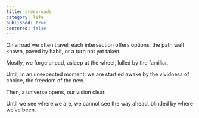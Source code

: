 ```yaml
---
title: crossroads
category: life
published: true
centered: false
---
```


On a road
we often travel,
each intersection
offers options:
the path well known,
paved by habit,
or a turn
not yet taken.

Mostly,
we forge ahead,
asleep at the wheel,
lulled by the familiar.

Until,
in an unexpected moment,
we are startled awake
by the vividness of choice,
the freedom of the new.

Then,
a universe opens,
our vision clear.

Until we see where we are,
we cannot see the way ahead,
blinded by where we’ve been.
